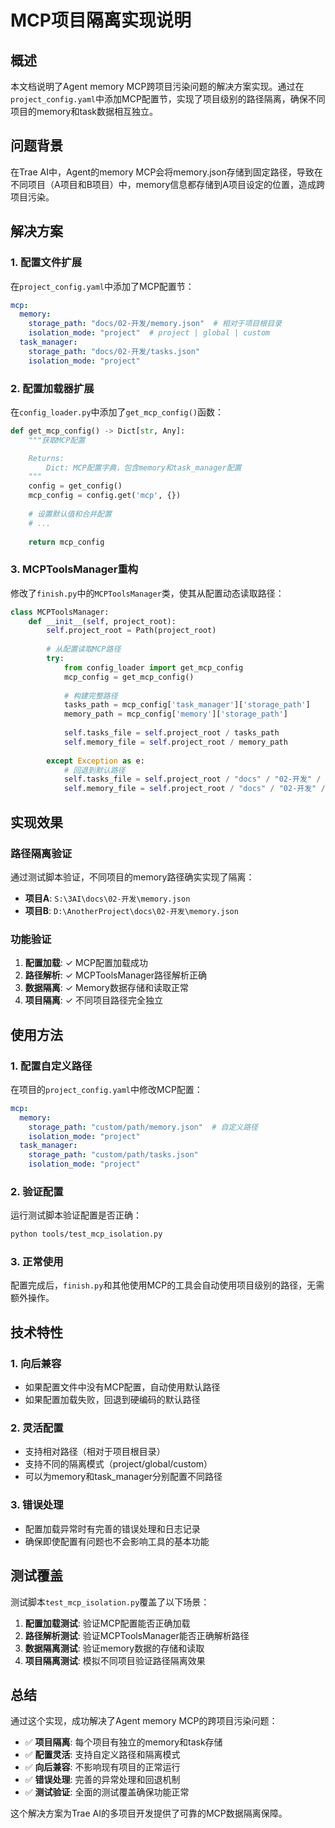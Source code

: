 # MCP项目隔离实现说明

## 概述

本文档说明了Agent memory MCP跨项目污染问题的解决方案实现。通过在`project_config.yaml`中添加MCP配置节，实现了项目级别的路径隔离，确保不同项目的memory和task数据相互独立。

## 问题背景

在Trae AI中，Agent的memory MCP会将memory.json存储到固定路径，导致在不同项目（A项目和B项目）中，memory信息都存储到A项目设定的位置，造成跨项目污染。

## 解决方案

### 1. 配置文件扩展

在`project_config.yaml`中添加了MCP配置节：

```yaml
mcp:
  memory:
    storage_path: "docs/02-开发/memory.json"  # 相对于项目根目录
    isolation_mode: "project"  # project | global | custom
  task_manager:
    storage_path: "docs/02-开发/tasks.json"
    isolation_mode: "project"
```

### 2. 配置加载器扩展

在`config_loader.py`中添加了`get_mcp_config()`函数：

```python
def get_mcp_config() -> Dict[str, Any]:
    """获取MCP配置

    Returns:
        Dict: MCP配置字典，包含memory和task_manager配置
    """
    config = get_config()
    mcp_config = config.get('mcp', {})
    
    # 设置默认值和合并配置
    # ...
    
    return mcp_config
```

### 3. MCPToolsManager重构

修改了`finish.py`中的`MCPToolsManager`类，使其从配置动态读取路径：

```python
class MCPToolsManager:
    def __init__(self, project_root):
        self.project_root = Path(project_root)
        
        # 从配置读取MCP路径
        try:
            from config_loader import get_mcp_config
            mcp_config = get_mcp_config()
            
            # 构建完整路径
            tasks_path = mcp_config['task_manager']['storage_path']
            memory_path = mcp_config['memory']['storage_path']
            
            self.tasks_file = self.project_root / tasks_path
            self.memory_file = self.project_root / memory_path
            
        except Exception as e:
            # 回退到默认路径
            self.tasks_file = self.project_root / "docs" / "02-开发" / "tasks.json"
            self.memory_file = self.project_root / "docs" / "02-开发" / "memory.json"
```

## 实现效果

### 路径隔离验证

通过测试脚本验证，不同项目的memory路径确实实现了隔离：

- **项目A**: `S:\3AI\docs\02-开发\memory.json`
- **项目B**: `D:\AnotherProject\docs\02-开发\memory.json`

### 功能验证

1. **配置加载**: ✓ MCP配置加载成功
2. **路径解析**: ✓ MCPToolsManager路径解析正确
3. **数据隔离**: ✓ Memory数据存储和读取正常
4. **项目隔离**: ✓ 不同项目路径完全独立

## 使用方法

### 1. 配置自定义路径

在项目的`project_config.yaml`中修改MCP配置：

```yaml
mcp:
  memory:
    storage_path: "custom/path/memory.json"  # 自定义路径
    isolation_mode: "project"
  task_manager:
    storage_path: "custom/path/tasks.json"
    isolation_mode: "project"
```

### 2. 验证配置

运行测试脚本验证配置是否正确：

```bash
python tools/test_mcp_isolation.py
```

### 3. 正常使用

配置完成后，`finish.py`和其他使用MCP的工具会自动使用项目级别的路径，无需额外操作。

## 技术特性

### 1. 向后兼容

- 如果配置文件中没有MCP配置，自动使用默认路径
- 如果配置加载失败，回退到硬编码的默认路径

### 2. 灵活配置

- 支持相对路径（相对于项目根目录）
- 支持不同的隔离模式（project/global/custom）
- 可以为memory和task_manager分别配置不同路径

### 3. 错误处理

- 配置加载异常时有完善的错误处理和日志记录
- 确保即使配置有问题也不会影响工具的基本功能

## 测试覆盖

测试脚本`test_mcp_isolation.py`覆盖了以下场景：

1. **配置加载测试**: 验证MCP配置能否正确加载
2. **路径解析测试**: 验证MCPToolsManager能否正确解析路径
3. **数据隔离测试**: 验证memory数据的存储和读取
4. **项目隔离测试**: 模拟不同项目验证路径隔离效果

## 总结

通过这个实现，成功解决了Agent memory MCP的跨项目污染问题：

- ✅ **项目隔离**: 每个项目有独立的memory和task存储
- ✅ **配置灵活**: 支持自定义路径和隔离模式
- ✅ **向后兼容**: 不影响现有项目的正常运行
- ✅ **错误处理**: 完善的异常处理和回退机制
- ✅ **测试验证**: 全面的测试覆盖确保功能正常

这个解决方案为Trae AI的多项目开发提供了可靠的MCP数据隔离保障。